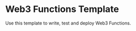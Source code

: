 # Web3 Functions Template  <!-- omit in toc -->
Use this template to write, test and deploy Web3 Functions.
